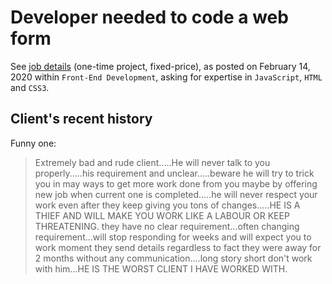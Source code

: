 # Developer needed to code a web form

See [job details](docs/job-details.pdf) (one-time project, fixed-price), as posted on February 14, 2020 within `Front-End Development`, asking for expertise in `JavaScript`, `HTML` and `CSS3`.

## Client's recent history

Funny one:

> Extremely bad and rude client.....He will never talk to you properly.....his requirement and unclear.....beware he will try to trick you in may ways to get more work done from you maybe by offering new job when current one is completed.....he will never respect your work even after they keep giving you tons of changes.....HE IS A THIEF AND WILL MAKE YOU WORK LIKE A LABOUR OR KEEP THREATENING. they have no clear requirement...often changing requirement...will stop responding for weeks and will expect you to work moment they send details regardless to fact they were away for 2 months without any communication....long story short don't work with him...HE IS THE WORST CLIENT I HAVE WORKED WITH.
